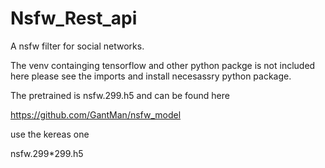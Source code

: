 # Nsfw_Rest_api
A nsfw filter for social networks. 

The venv containging tensorflow and other python packge is not included here please see the imports and install necesassry python package. 

The pretrained is nsfw.299.h5 and can be found here 

https://github.com/GantMan/nsfw_model


use the kereas one 

nsfw.299*299.h5
